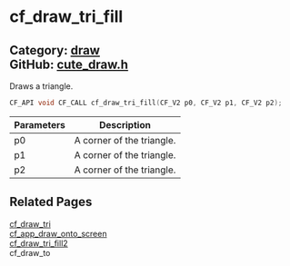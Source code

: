 [](../header.md ':include')

# cf_draw_tri_fill

Category: [draw](/api_reference?id=draw)  
GitHub: [cute_draw.h](https://github.com/RandyGaul/cute_framework/blob/master/include/cute_draw.h)  
---

Draws a triangle.

```cpp
CF_API void CF_CALL cf_draw_tri_fill(CF_V2 p0, CF_V2 p1, CF_V2 p2);
```

Parameters | Description
--- | ---
p0 | A corner of the triangle.
p1 | A corner of the triangle.
p2 | A corner of the triangle.

## Related Pages

[cf_draw_tri](/draw/cf_draw_tri.md)  
[cf_app_draw_onto_screen](/app/cf_app_draw_onto_screen.md)  
[cf_draw_tri_fill2](/draw/cf_draw_tri_fill2.md)  
cf_draw_to  
